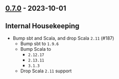 ## [0.7.0](https://github.com/Kevin-Lee/just-semver/issues?utf8=%E2%9C%93&q=is%3Aissue+is%3Aclosed+milestone%3Amilestone9) - 2023-10-01

## Internal Housekeeping
* Bump sbt and Scala, and drop Scala `2.11` (#187)
  * Bump sbt to `1.9.6`
  * Bump Scala to
    * `2.12.17`
    * `2.13.11`
    * `3.1.3`
  * Drop Scala `2.11` support
